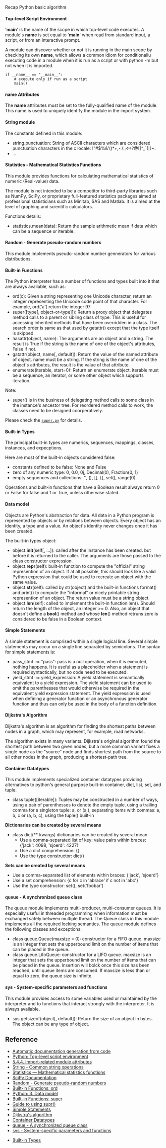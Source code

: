 Recap Python basic algorithm

#### Top-level Script Environment ####

'__main__' is the name of the scope in which top-level code executes. A module's __name__ is set equal to '__main__' when read from standard input, a script, or from an interactive prompt.

A module can discover whether or not it is running in the main scope by checking its own __name__, which allows a common idiom for conditionallu executing code in a module when it is run as a script or with python -m but not when it is imported.

```
if __name__ == "__main__":
    # execute only if run as a script
    main()
```

#### __name__ Attributes ####

The __name__ attributes must be set to the fully-qualified name of the module. This name is used to uniquely identify the module in the import system.

#### String module ####

The constants defined in this module:
- string.punctuation: String of ASCll characters which are considered punctuation characters in the c locale: !"#$%&'()*+,-./:;<=>?@[\]^_`{|}~.
- ...

#### Statistics - Mathematical Statistics Functions ####

This module provides functions for calculating mathematical statistics of numeric (Real-value) data.

The module is not intended to be a competitor to third-party libraries such as NumPy, SciPy, or proprietary full-featured statistics packages aimed at professional statisticians such as Minitab, SAS and Matlab. It is aimed at the level of graphing and scientific calculators.

Functions details:
- statistics.mean(data): Return the sample arithmetic mean if data which can be a sequence or iterable.

#### Random - Generate pseudo-random numbers ####

This module implements pseudo-random number gennerators for various distributions.

#### Built-in Functions ####

The Python interpreter has a number of functions and types built into it that are always available, such as:
- ord(c): Given a string representing one Unicode character, return an integer representing the Unicode code point of that character. For example, ord('a') return the integer 97
- super([type[, object-or-type]]): Return a proxy object that delegates method calls to a parent or sibling class of type. This is useful for accessing inherited methods that have been overridden in a class. The search order is same as that used by getattr() except that the type itself is skipped.
- hasattr(object, name): The arguments are an object and a string. The result is True if the string is the name of one of the object's attributes, False if not.
- gatattr(object, name[, default]): Return the value of the named attribute of object. name must be a string. If the string is the name of one of the object's attributes, the result is the value of that attribute.
- enumerate(iterable, start=0): Return an enumerate object. iterable must be a sequence, an iterator, or some other object which supports iteration.


Note:
- super() is in the business of delegating method calls to some class in the instance's ancestor tree. For reordered method calls to work, the classes need to be designed coorperatively. 

Please check the [`super.py`](./built_in_functions/super.py) for details.

#### Built-in Types ####

The principal built-in types are numerics, sequences, mappings, classes, instances, and expecptions.

Here are most of the built-in objects considered false:
+ constants defined to be false: None and False
+ zero of any numeric type: 0, 0.0, 0j, Decimal(0), Fraction(0, 1)
+ empty sequences and collections: '', (), [], {}, set(), range(0)

Operations and built-in functions that have a Boolean result always return 0 or False for false and 1 or True, unless otherwise stated.

#### Data model ####

Objects are Python's abstraction for data. All data in a Python program is represented by objects or by relations between objects. Every object has an identity, a type and a value. An object's identity never changes once it has been created.

The built-in types object:
- object.__init__(self[, ...]): called after the instance has been created. but before it is returned to the caller. The arguments are those passed to the class constructor expression.
- object.__repr__(self): built-in function to compute the "official" string represention of an object. If at all possible, this should look like a valid Python expression that could be used to recreate an object with the same value.
- object.__str__(self): called by str(object) and the built-in functions format() and print() to compute the "informal" or nicely printable string represention of an object. The return value must be a string object.
- object.__len__(self): called to implement the built-in function len(). Should return the length of the object, an integer >= 0. Also, an object that doesn't define a __bool__() method and whose __len__() method retruns zero is considered to be false in a Boolean context.

#### Simple Statements ####

A simple statement is comprised within a single logical line. Several simple statements may occur on a single line separated by semicolons. The syntax for simple statements is:

- pass_stmt ::=  "pass": pass is a null operation, when it is executed, nothing happens. It is useful as a placeholder when a statement is required syntactically, but no code need to be executed.
- yield_stmt ::=  yield_expression: A yield statement is semantically equivalent to a yield expression. The yield statement can be used to omit the parenthesses that would otherwise be required in the equivalent yield expression statement. The yield expression is used when defining a generator function or an asynchronous generator function and thus can only be used in the body of a function definition.

#### Dijkstra's Algorithm ####

Dijkstra's algorithm is an algorithm for finding the shortest paths between nodes in a graph, which may represent, for example, road networks.

The algorithm exists in many variants. Dijkstra's original algorithm found the shortest path between two given nodes, but a more common variant fixes a single node as the "source" node and finds shortest path from the source to all other nodes in the graph, producing a shortest-path tree.

#### Container Datatypes ####

This module implements specialized container datatypes providing alternatives to python's general purpose built-in container, dict, list, set, and tuple.
- class tuple([iterable]): Tuples may be constructed in a number of ways, using a pair of parenthesses to denote the empty tuple, using a trailing comma for a singleton tuple: a, or (a,), separating items with commas: a, b, c or (a, b, c), using the tuple() built-in


**Dictionaries can be created by several means**
- class dict(** kwargs) dictionaries can be created by several mean:
    - Use a comma-separated list of key: value pairs within braces: {'jack': 4098, 'sjoerd': 4227}
    - Use a dict comprehension: {}
    - Use the type constructor: dict()

**Sets can be created by several means**
- Use a comma-separated list of elements within braces: {'jack', 'sjoerd'}
- Use a set comprehension: {c for c in 'abrace' if c not in 'abc'}
- Use the type constructor: set(), set('foobar')


#### queue - A synchronized queue class ####

The queue module implements multi-producer, multi-consumer queues. It is especially useful in threaded programming when information must be exchanged safely between multiple thread. The Queue class in this module implements all the required locking semantics. The queue module defines the following classes and exceptions:
- class queue.Queue(maxsize = 0): constructor for a FIFO queue. maxsize is an integer that sets the upperbound limit on the number of items that can be placed in the queue.
- class queue.LifoQueue: constructor for a LIFO queue. maxsize is an integer that sets the upperbound limit on the number of items that can be placed in the queue. Insertion will bolck once this size has been reached, until queue items are consumed. If maxsize is less than or equal to zero, the queue size is infinite.


#### sys - System-specific parameters and functions ####
This module provides access to some variables used or maintained by the interpreter and to functions that interact strongly with the interpreter. It is always available.

- sys.getsizeof(object[, default]): Return the size of an object in bytes. The object can be any type of object.


## Reference ##

- [Automatic documentation generation from code](https://www.sphinx-doc.org/en/master/tutorial/automatic-doc-generation.html)
- [Python: Top-level script environment](https://docs.python.org/3.9/library/__main__.html?highlight=__main__)
- [5.4.4. Import-related module attributes](https://docs.python.org/3.9/reference/import.html?highlight=_name__#import-related-module-attributes)
- [String - Common string operations](https://docs.python.org/3.9/library/string.html?highlight=string.punctuation#string.punctuation)
- [Statistics — Mathematical statistics functions](https://docs.python.org/3.9/library/statistics.html?highlight=scipy)
- [SciPy Documentation](https://scipy.github.io/devdocs/index.html)
- [Random - Generate pseudo-random numbers](https://docs.python.org/3.9/library/random.html?highlight=random#module-random)
- [Built-in Functions: ord](https://docs.python.org/3.9/library/functions.html?highlight=ord#ord)
- [Python: 3. Data model](https://docs.python.org/3/reference/datamodel.html?highlight=__str__#object.__str__)
- [Built-in Functions: super](https://docs.python.org/3.7/library/functions.html#super)
- [Guide to using supr()](https://rhettinger.wordpress.com/2011/05/26/super-considered-super/ )
- [Simple Statements](https://docs.python.org/3.7/reference/simple_stmts.html)
- [Dijkstra's algorithm](https://en.wikipedia.org/wiki/Dijkstra%27s_algorithm)
- [Container Datatypes](https://docs.python.org/3.7/library/collections.html#module-collections)
- [queue - A synchronized queue class](https://docs.python.org/3/library/queue.html?highlight=lifoqueue#queue.LifoQueue)
- [sys - System-specific parameters and functions](https://docs.python.org/3/library/sys.html?highlight=getsizeof#sys.getsizeof)
+ [Built-in Types](https://docs.python.org/3/library/stdtypes.html)
